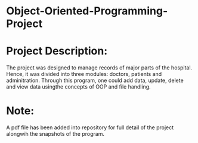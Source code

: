 # Object-Oriented-Programming-Project
# Project Description:
The project was designed to manage records of major parts of the hospital. Hence, it was divided into three modules: doctors, patients and adminitration. Through this program, one could add data, update, delete and view data usingthe concepts of OOP and file handling.
# Note:
A pdf file has been added into repository for full detail of the project alongwih the snapshots of the program.
